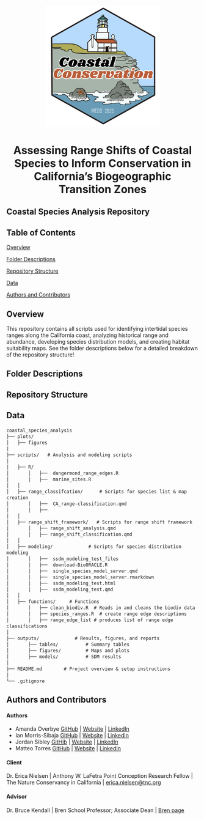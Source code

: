 <h2 align="center"> 
  
<img src="https://github.com/coastalconservation/.github/blob/main/photos/cc-hexlogo-lowquality.png?raw=true" alt="Coastal Conservation Capstone group logo: hex sticker with rocky coastline and lighthouse illustration" width="300">

<h1 align="center">

Assessing Range Shifts of Coastal Species to Inform Conservation in California’s Biogeographic Transition Zones

<h2 align="left"> 

Coastal Species Analysis Repository 


## Table of Contents 
[Overview](#overview)

[Folder Descriptions](#folder-descriptions)

[Repository Structure](#repository-structure)

[Data](#data)

[Authors and Contributors](#authors-and-contributors) 


## Overview 

This repository contains all scripts used for identifying intertidal species ranges along the California coast, analyzing historical range and abundance, developing species distribution models, and creating habitat suitability maps. See the folder descriptions below for a detailed breakdown of the repository structure!

## Folder Descriptions 


## Repository Structure


## Data 

```
coastal_species_analysis 
├── plots/
│	├── figures
|
├── scripts/   # Analysis and modeling scripts
│	
│	├── R/
│   	│	├──  dangermond_range_edges.R
│   	│	├──  marine_sites.R
│	│
│	├── range_classifcation/      # Scripts for species list & map creation
│   	│	├──  CA_range-classification.qmd
│   	│	├──  
│	│
│	├── range_shift_framework/   # Scripts for range shift framework
│   	│	├── range_shift_analysis.qmd
│   	│	├── range_shift_classification.qmd
│	│
│	├── modeling/             # Scripts for species distribution modeling
│   	│	├──  ssdm_modeling_test_files
│   	│	├──  download-BioORACLE.R
│   	│	├──  single_species_model_server.qmd
│   	│	├──  single_species_model_server.rmarkdown
│   	│	├──  ssdm_modeling_test.html
│   	│	├──  ssdm_modeling_test.qmd
│	│
│	├── functions/     # Functions
│   	│	├── clean_biodiv.R  # Reads in and cleans the biodiv data      
│   	│	├── species_ranges.R  # create range edge descriptions 
│   	│	├── range_edge_list # produces list of range edge classifications 
│
├── outputs/             # Results, figures, and reports
│       ├── tables/          # Summary tables
│       ├── figures/         # Maps and plots
│       ├── models/          # SDM results
│
├── README.md        # Project overview & setup instructions
│  
└── .gitignore           
```

## Authors and Contributors

#### Authors 

- Amanda Overbye  [GitHub](https://github.com/Aoverbye) | [Website](https://aoverbye.github.io/) | [LinkedIn](https://www.linkedin.com/in/amanda-overbye-3a6364161/) 
- Ian Morris-Sibaja  [GitHub](https://github.com/imsibaja) | [Website](https://imsibaja.github.io/) | [LinkedIn](https://www.linkedin.com/in/imsibaja/) 
- Jordan Sibley  [GitHib](https://github.com/jordancsibley) | [Website](https://jordancsibley.github.io/) | [LinkedIn](https://www.linkedin.com/in/jordancsibley/)  
- Matteo Torres  [GitHub](https://github.com/matteo-torres) | [Website](https://matteo-torres.github.io/) | [LinkedIn](https://www.linkedin.com/in/matteo-torres-876a62234/)

#### Client 

Dr. Erica Nielsen  | Anthony W. LaFetra Point Conception Research Fellow | The Nature Conservancy in California | erica.nielsen@tnc.org

#### Advisor 

Dr. Bruce Kendall | Bren School Professor; Associate Dean | [Bren page](https://bren.ucsb.edu/people/bruce-kendall)


